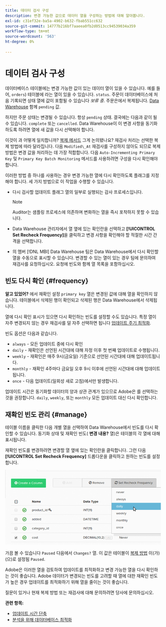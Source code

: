```yaml
---
title: 데이터 검사 구성
description: 변경 가능한 값으로 데이터 열을 구성하는 방법에 대해 알아봅니다.
exl-id: c31ef32e-ba5a-4902-b632-fbab551cc632
source-git-commit: 14777b216bf7aaeea0fb2d0513cc94539034a359
workflow-type: tm+mt
source-wordcount: '563'
ht-degree: 0%

---
```


# 데이터 검사 구성

데이터베이스 테이블에는 변경 가능한 값이 있는 데이터 열이 있을 수 있습니다. 예를 들어, `orders`) 테이블에 라는 열이 있을 수 있습니다. `status`. 주문이 데이터베이스에 처음 기록되면 상태 열에 값이 포함될 수 있습니다 _보류 중_. 주문은에서 복제됩니다. [Data Warehouse](../data-warehouse-mgr/tour-dwm.md) 함께 `pending` 값.

하지만 주문 상태는 변경될 수 있습니다. 항상 `pending` 상태. 결국에는 다음과 같이 될 수 있습니다. `complete` 또는 `cancelled`. Data Warehouse이 이 변경 사항을 동기화하도록 하려면 열에 새 값을 다시 선택해야 합니다.

이것이 과 어떻게 일치합니까? [복제 메서드](../data-warehouse-mgr/cfg-replication-methods.md) 그게 논의됐나요? 재검사 처리는 선택한 복제 방법에 따라 달라집니다. 다음 `Modified\_At` 재검사를 구성하지 않아도 되므로 복제 방법은 변경 값을 처리하는 데 가장 적합합니다. 다음 `Auto-Incrementing Primary Key` 및 `Primary Key Batch Monitoring` 메서드를 사용하려면 구성을 다시 확인해야 합니다.

이러한 방법 중 하나를 사용하는 경우 변경 가능한 열에 다시 확인하도록 플래그를 지정해야 합니다. 세 가지 방법으로 이 작업을 수행할 수 있습니다.

* 다시 검사할 업데이트 플래그 열의 일부로 실행되는 감사 프로세스입니다.

   >[!NOTE]
   >
   >Auditor는 샘플링 프로세스에 의존하며 변화하는 열을 즉시 포착하지 못할 수 있습니다.

* Data Warehouse 관리자에서 열 옆에 있는 확인란을 선택하고 **[!UICONTROL Set Recheck Frequency]**&#x200B;을 클릭하고 변경 사항을 확인해야 할 적절한 시간 간격을 선택합니다.
* 의 멤버 [!DNL MBI] Data Warehouse 팀은 Data Warehouse에서 다시 확인할 열을 수동으로 표시할 수 있습니다. 변경할 수 있는 열이 있는 경우 팀에 문의하여 재검사를 요청하십시오. 요청에 빈도와 함께 열 목록을 포함하십시오.

## 빈도 다시 확인 {#frequency}

**알고 있었어?**
에서 재확인 설정 `primary key` 열은 변경된 값에 대해 열을 확인하지 않습니다. 테이블에서 삭제된 행이 확인되고 삭제된 행은 Data Warehouse에서 삭제됩니다.

열에 다시 확인 표시가 있으면 다시 확인하는 빈도를 설정할 수도 있습니다. 특정 열이 자주 변경되지 않는 경우 재검사를 덜 자주 선택하면 됩니다 [업데이트 주기 최적화](../../best-practices/reduce-update-cycle-time.md).

빈도 옵션은 다음과 같습니다.

* `always` - 모든 업데이트 중에 다시 확인
* `daily` - 재확인은 선언된 시간대에 대해 자정 이후 첫 번째 업데이트로 수행됩니다.
* `weekly` - 재확인은 매주 9시(금요일) 기준으로 선언된 시간대에 대해 업데이트됩니다.
* `monthly` - 재확인 4주마다 금요일 오후 9시 이후에 선언된 시간대에 대해 업데이트됩니다.
* `once` - 다음 업데이트(일회성 새로 고침)에서만 발생합니다.

업데이트 시간은 동기화할 데이터의 양과 상관 관계가 있으므로 Adobe은 를 선택하는 것을 권장합니다. `daily`, `weekly`, 또는 `monthly` 모든 업데이트 대신 다시 확인합니다.

## 재확인 빈도 관리 {#manage}

테이블 이름을 클릭한 다음 개별 열을 선택하여 Data Warehouse에서 빈도를 다시 확인할 수 있습니다. 동기화 상태 및 재확인 빈도( **변경 내용?** 열)은 테이블의 각 열에 대해 표시됩니다.

재확인 빈도를 변경하려면 변경할 열 옆에 있는 확인란을 클릭합니다. 그런 다음 **[!UICONTROL Set Recheck Frequency]** 드롭다운을 클릭하고 원하는 빈도를 설정합니다.

![](../../assets/dwm-recheck.png)

가끔 볼 수 있습니다 `Paused` 다음에서 `Changes?` 열. 이 값은 테이블이 [복제 방법](../../data-analyst/data-warehouse-mgr/cfg-data-rechecks.md) 이(가) (으)로 설정됨 `Paused`.

Adobe은 이러한 열을 검토하여 업데이트를 최적화하고 변경 가능한 열을 다시 확인하는 것이 좋습니다. Adobe 데이터가 변경되는 빈도를 고려할 때 열에 대한 재확인 빈도가 높은 경우 업데이트를 최적화하기 위해 열을 줄이는 것이 좋습니다.

질문이 있거나 현재 복제 방법 또는 재검사에 대해 문의하려면 당사에 문의하십시오.

**관련 항목:**

* [업데이트 시간 단축](../../best-practices/reduce-update-cycle-time.md)
* [분석을 위해 데이터베이스 최적화](../../best-practices/opt-db-analysis.md)
